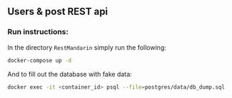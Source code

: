 ## Users & post REST api

### Run instructions:
In the directory `RestMandarin` simply run the following: 
```bash
docker-compose up -d
```

And to fill out the database with fake data:
```bash
docker exec -it <container_id> psql --file=postgres/data/db_dump.sql
```